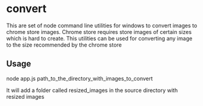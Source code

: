 # convert
This are set of node command line utilities for windows to convert images to chrome store images.
Chrome store requires store images of certain sizes which is hard to create. 
This utilities can be used for converting any image to the size recommended by the chrome store

## Usage 
node app.js path_to_the_directory_with_images_to_convert

It will add a folder called resized_images in the source directory with resized images
